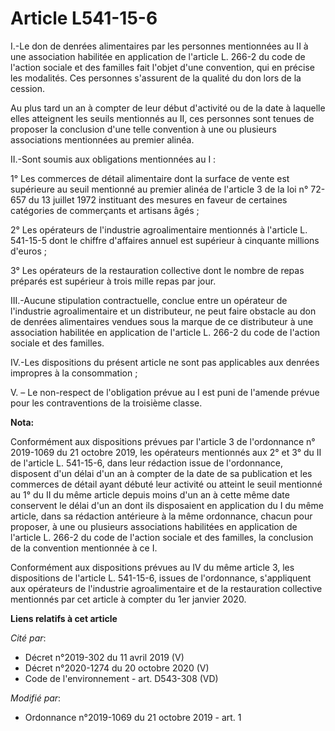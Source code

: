 # Article L541-15-6

I.-Le don de denrées alimentaires par les personnes mentionnées au II à une association habilitée en application de l'article
L. 266-2 du code de l'action sociale et des familles fait l'objet d'une convention, qui en précise les modalités. Ces
personnes s'assurent de la qualité du don lors de la cession.

Au plus tard un an à compter de leur début d'activité ou de la date à laquelle elles atteignent les seuils mentionnés au II,
ces personnes sont tenues de proposer la conclusion d'une telle convention à une ou plusieurs associations mentionnées au
premier alinéa.

II.-Sont soumis aux obligations mentionnées au I :

1° Les commerces de détail alimentaire dont la surface de vente est supérieure au seuil mentionné au premier alinéa de
l'article 3 de la loi n° 72-657 du 13 juillet 1972 instituant des mesures en faveur de certaines catégories de commerçants et
artisans âgés ;

2° Les opérateurs de l'industrie agroalimentaire mentionnés à l'article L. 541-15-5 dont le chiffre d'affaires annuel est
supérieur à cinquante millions d'euros ;

3° Les opérateurs de la restauration collective dont le nombre de repas préparés est supérieur à trois mille repas par jour.

III.-Aucune stipulation contractuelle, conclue entre un opérateur de l'industrie agroalimentaire et un distributeur, ne peut
faire obstacle au don de denrées alimentaires vendues sous la marque de ce distributeur à une association habilitée en
application de l'article L. 266-2 du code de l'action sociale et des familles.

IV.-Les dispositions du présent article ne sont pas applicables aux denrées impropres à la consommation ;

V. – Le non-respect de l'obligation prévue au I est puni de l'amende prévue pour les contraventions de la troisième classe.

**Nota:**

Conformément aux dispositions prévues par l'article 3 de l'ordonnance n° 2019-1069 du 21 octobre 2019, les opérateurs
mentionnés aux 2° et 3° du II de l'article L. 541-15-6, dans leur rédaction issue de l'ordonnance, disposent d'un délai d'un
an à compter de la date de sa publication et les commerces de détail ayant débuté leur activité ou atteint le seuil mentionné
au 1° du II du même article depuis moins d'un an à cette même date conservent le délai d'un an dont ils disposaient en
application du I du même article, dans sa rédaction antérieure à la même ordonnance, chacun pour proposer, à une ou plusieurs
associations habilitées en application de l'article L. 266-2 du code de l'action sociale et des familles, la conclusion de la
convention mentionnée à ce I.

Conformément aux dispositions prévues au IV du même article 3, les dispositions de l'article L. 541-15-6, issues de
l'ordonnance, s'appliquent aux opérateurs de l'industrie agroalimentaire et de la restauration collective mentionnés par cet
article à compter du 1er janvier 2020.

**Liens relatifs à cet article**

_Cité par_:

  - Décret n°2019-302 du 11 avril 2019 (V)
  - Décret n°2020-1274 du 20 octobre 2020 (V)
  - Code de l'environnement - art. D543-308 (VD)

_Modifié par_:

  - Ordonnance n°2019-1069 du 21 octobre 2019 - art. 1
